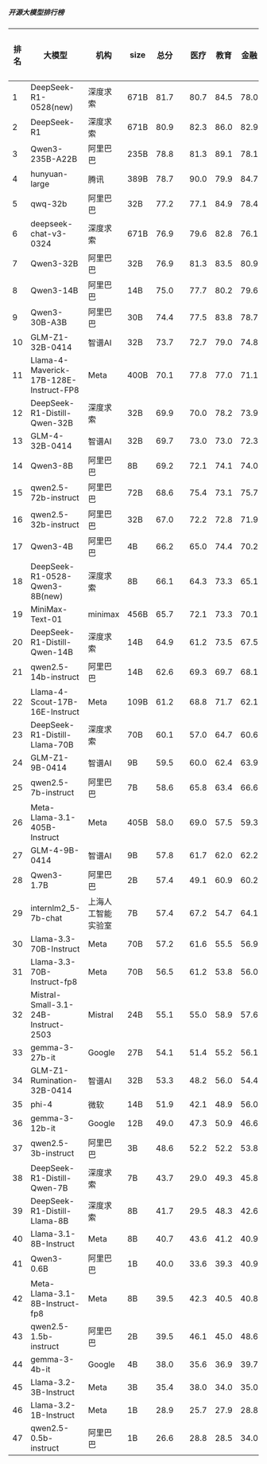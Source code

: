 ##### 开源大模型排行榜
|排名|大模型|机构|size|总分| |医疗|教育|金融|法律|行政公务|心理健康|推理与数学计算|语言与指令遵从|
|---|-----|---|-------|---|-|----|---|---|---|------|-------|-----------|------------|
|1|DeepSeek-R1-0528(new)|深度求索|671B|81.7| |        80.7|84.5|78.0|72.2|        96.7|70.8|        87.7|82.9|
|2|DeepSeek-R1|深度求索|671B|80.9| |        82.3|86.0|82.9|73.8|        84.7|70.8|        83.2|83.4|
|3|Qwen3-235B-A22B|阿里巴巴|235B|78.8| |        81.3|89.1|78.1|70.0|        90.0|58.2|        83.7|79.9|
|4|hunyuan-large|腾讯|389B|78.7| |        90.0|79.9|84.7|82.4|        72.1|83.0|        60.0|77.7|
|5|qwq-32b|阿里巴巴|32B|77.2| |        77.1|84.9|78.4|60.9|        88.1|74.7|        76.5|77.4|
|6|deepseek-chat-v3-0324|深度求索|671B|76.9| |        79.6|82.8|76.1|61.7|        82.4|75.8|        73.8|82.8|
|7|Qwen3-32B|阿里巴巴|32B|76.9| |        81.3|83.5|80.9|64.5|        73.3|75.4|        79.6|76.3|
|8|Qwen3-14B|阿里巴巴|14B|75.0| |        77.7|80.2|79.6|62.2|        73.3|68.8|        79.7|78.8|
|9|Qwen3-30B-A3B|阿里巴巴|30B|74.4| |        77.5|83.8|78.7|51.1|        66.7|74.8|        81.7|80.7|
|10|GLM-Z1-32B-0414|智谱AI|32B|73.7| |        72.7|79.0|74.8|62.2|        80.0|69.9|        75.1|76.1|
|11|Llama-4-Maverick-17B-128E-Instruct-FP8|Meta|400B|70.1| |        77.8|77.0|71.1|48.1|        70.4|72.5|        67.3|76.6|
|12|DeepSeek-R1-Distill-Qwen-32B|深度求索|32B|69.9| |        70.0|78.2|73.9|51.8|        77.6|66.5|        67.4|73.9|
|13|GLM-4-32B-0414|智谱AI|32B|69.7| |        73.0|73.0|72.3|54.5|        80.1|65.1|        63.0|76.8|
|14|Qwen3-8B|阿里巴巴|8B|69.2| |        72.1|74.1|74.0|54.4|        53.3|71.8|        74.4|79.2|
|15|qwen2.5-72b-instruct|阿里巴巴|72B|68.6| |        75.4|73.1|75.7|51.6|        68.4|70.0|        61.7|73.1|
|16|qwen2.5-32b-instruct|阿里巴巴|32B|67.0| |        72.2|72.8|71.9|50.8|        69.1|70.7|        54.9|73.5|
|17|Qwen3-4B|阿里巴巴|4B|66.2| |        65.0|74.4|70.2|44.4|        60.0|65.2|        73.8|76.8|
|18|DeepSeek-R1-0528-Qwen3-8B(new)|深度求索|8B|66.1| |        64.3|73.3|65.1|50.0|        76.7|57.9|        65.3|76.2|
|19|MiniMax-Text-01|minimax|456B|65.7| |        72.1|73.3|70.1|50.7|        75.1|47.1|        60.0|77.0|
|20|DeepSeek-R1-Distill-Qwen-14B|深度求索|14B|64.9| |        61.2|73.5|67.5|40.2|        69.6|67.8|        67.2|72.1|
|21|qwen2.5-14b-instruct|阿里巴巴|14B|62.6| |        69.3|69.7|68.1|45.4|        65.7|56.8|        53.1|73.1|
|22|Llama-4-Scout-17B-16E-Instruct|Meta|109B|61.2| |        68.8|71.7|62.1|31.8|        58.0|66.8|        58.3|72.3|
|23|DeepSeek-R1-Distill-Llama-70B|深度求索|70B|60.1| |        57.0|64.7|60.6|34.7|        71.4|59.4|        63.7|69.5|
|24|GLM-Z1-9B-0414|智谱AI|9B|59.5| |        60.0|62.4|63.9|31.5|        80.1|39.5|        69.1|69.7|
|25|qwen2.5-7b-instruct|阿里巴巴|7B|58.6| |        65.8|63.4|66.6|41.8|        55.8|57.4|        47.8|70.1|
|26|Meta-Llama-3.1-405B-Instruct|Meta|405B|58.0| |        69.0|57.5|59.3|34.7|        62.4|56.5|        53.6|71.3|
|27|GLM-4-9B-0414|智谱AI|9B|57.8| |        61.7|62.0|62.2|40.8|        57.5|57.1|        49.9|71.0|
|28|Qwen3-1.7B|阿里巴巴|2B|57.4| |        49.1|60.9|60.2|34.5|        50.0|63.2|        68.5|73.1|
|29|internlm2_5-7b-chat|上海人工智能实验室|7B|57.4| |        67.2|54.7|64.1|43.1|        60.2|53.1|        46.9|70.1|
|30|Llama-3.3-70B-Instruct|Meta|70B|57.2| |        61.6|55.5|56.9|29.9|        64.6|64.2|        54.0|71.1|
|31|Llama-3.3-70B-Instruct-fp8|Meta|70B|56.5| |        61.2|53.8|56.0|29.2|        61.9|64.2|        54.9|71.1|
|32|Mistral-Small-3.1-24B-Instruct-2503|Mistral|24B|55.1| |        55.0|58.9|57.6|33.3|        61.3|46.3|        57.5|71.3|
|33|gemma-3-27b-it|Google|27B|54.1| |        51.4|55.2|56.1|21.3|        69.6|53.0|        60.0|66.0|
|34|GLM-Z1-Rumination-32B-0414|智谱AI|32B|53.3| |        48.2|56.0|54.4|38.9|        56.7|46.3|        62.0|64.2|
|35|phi-4|微软|14B|51.9| |        42.1|48.9|56.0|24.9|        68.0|47.6|        60.3|67.6|
|36|gemma-3-12b-it|Google|12B|49.0| |        47.3|50.9|46.6|20.4|        61.9|41.4|        58.3|65.5|
|37|qwen2.5-3b-instruct|阿里巴巴|3B|48.6| |        52.2|52.2|53.8|26.9|        42.5|59.5|        39.6|62.1|
|38|DeepSeek-R1-Distill-Qwen-7B|深度求索|7B|43.7| |        29.0|49.3|45.8|19.2|        56.4|37.2|        54.5|58.4|
|39|DeepSeek-R1-Distill-Llama-8B|深度求索|8B|41.7| |        29.5|48.3|42.6|20.3|        54.7|24.5|        52.7|61.0|
|40|Llama-3.1-8B-Instruct|Meta|8B|40.7| |        43.6|41.2|40.9|21.3|        45.3|30.1|        42.3|60.6|
|41|Qwen3-0.6B|阿里巴巴|1B|40.0| |        33.6|39.3|40.9|17.8|        46.7|22.3|        52.5|67.1|
|42|Meta-Llama-3.1-8B-Instruct-fp8|Meta|8B|39.5| |        42.3|40.5|40.8|19.5|        37.6|30.2|        44.1|61.1|
|43|qwen2.5-1.5b-instruct|阿里巴巴|2B|39.5| |        46.1|45.0|48.6|25.6|        34.3|44.0|        24.7|47.4|
|44|gemma-3-4b-it|Google|4B|38.0| |        35.6|36.9|39.7|16.6|        42.0|30.8|        49.2|53.6|
|45|Llama-3.2-3B-Instruct|Meta|3B|35.4| |        38.0|34.0|35.0|17.1|        34.3|25.9|        39.7|59.4|
|46|Llama-3.2-1B-Instruct|Meta|1B|28.9| |        25.7|27.9|28.8|14.6|        30.9|19.8|        33.1|50.6|
|47|qwen2.5-0.5b-instruct|阿里巴巴|1B|26.6| |        28.8|28.5|34.0|18.4|        21.5|19.5|        25.4|37.0|
    
